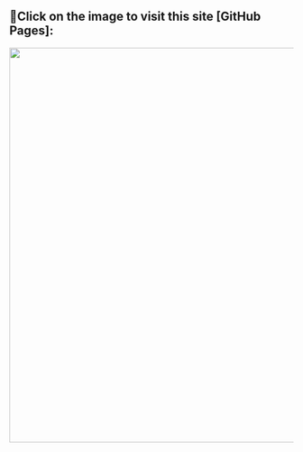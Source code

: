 ## 🌟Click on the image to visit this site [GitHub Pages]:
<p align="center">
<a href="https://panfluba.github.io/codejam/CodejamGemPuzzle/index.html"><img src="https://user-images.githubusercontent.com/91209785/222966813-1e20989f-9adc-45e1-ad93-480d2607dba2.png"  width="700"></a>

